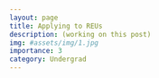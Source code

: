 ```yaml
---
layout: page
title: Applying to REUs
description: (working on this post)
img: #assets/img/1.jpg
importance: 3
category: Undergrad
---
```


